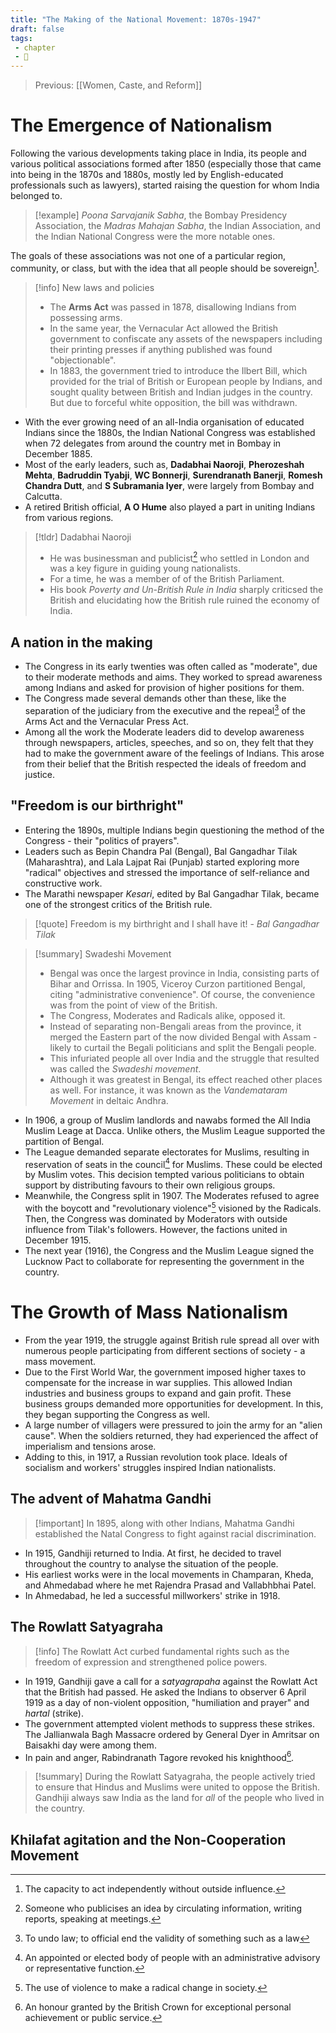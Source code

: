 ```yaml
---
title: "The Making of the National Movement: 1870s-1947"
draft: false
tags: 
 - chapter
 - 🌱
---
```


> Previous: [[Women, Caste, and Reform]]

# The Emergence of Nationalism

Following the various developments taking place in India, its people and various political associations formed after 1850 (especially those that came into being in the 1870s and 1880s, mostly led by English-educated professionals such as lawyers), started raising the question for whom India belonged to.

> [!example] *Poona Sarvajanik Sabha*, the Bombay Presidency Association, the *Madras Mahajan Sabha*, the Indian Association, and the Indian National Congress were the more notable ones.

The goals of these associations was not one of a particular region, community, or class, but with the idea that all people should be sovereign[^sovereign].


> [!info] New laws and policies
> - The **Arms Act** was passed in 1878, disallowing Indians from possessing arms.
> - In the same year, the Vernacular Act allowed the British government to confiscate any assets of the newspapers including their printing presses if anything published was found "objectionable".
> - In 1883, the government tried to introduce the Ilbert Bill, which provided for the trial of British or European people by Indians, and sought quality between British and Indian judges in the country. But due to forceful white opposition, the bill was withdrawn.

- With the ever growing need of an all-India organisation of educated Indians since the 1880s, the Indian National Congress was established when 72 delegates from around the country met in Bombay in December 1885.
- Most of the early leaders, such as, **Dadabhai Naoroji**, **Pherozeshah Mehta**, **Badruddin Tyabji**, **WC Bonnerji**, **Surendranath Banerji**, **Romesh Chandra Dutt**, and **S Subramania Iyer**, were largely  from Bombay and Calcutta.
- A retired British official, **A O Hume** also played a part in uniting Indians from various regions.

> [!tldr] Dadabhai Naoroji
> - He was businessman and publicist[^publicist] who settled in London and was a key figure in guiding young nationalists.
> - For a time, he was a member of of the British Parliament.
> - His book *Poverty and Un-British Rule in India* sharply criticsed the British and elucidating how the British rule ruined the economy of India.

## A nation in the making

- The Congress in its early twenties was often called as "moderate", due to their moderate methods and aims. They worked to spread awareness among Indians and asked for provision of higher positions for them.
- The Congress made several demands other than these, like the separation of the judiciary from the executive and the repeal[^repeal] of the Arms Act and the Vernacular Press Act.
- Among all the work the Moderate leaders did to develop awareness through newspapers, articles, speeches, and so on, they felt that they had to make the government aware of the feelings of Indians. This arose from their belief that the British respected the ideals of freedom and justice.

## "Freedom is our birthright"

- Entering the 1890s, multiple Indians begin questioning the method of the Congress - their "politics of prayers". 
- Leaders such as Bepin Chandra Pal (Bengal), Bal Gangadhar Tilak (Maharashtra), and Lala Lajpat Rai (Punjab) started exploring more "radical" objectives and stressed the importance of self-reliance and constructive work.
- The Marathi newspaper *Kesari*, edited by Bal Gangadhar Tilak, became one of the strongest critics of the British rule.

> [!quote] Freedom is my birthright and I shall have it! - *Bal Gangadhar Tilak*

> [!summary] Swadeshi Movement
> - Bengal was once the largest province in India, consisting parts of Bihar and Orrissa. In 1905, Viceroy Curzon partitioned Bengal, citing "administrative convenience". Of course, the convenience was from the point of view of the British.
> - The Congress, Moderates and Radicals alike, opposed it.
> - Instead of separating non-Bengali areas from the province, it merged the Eastern part of the now divided Bengal with Assam - likely to curtail the Begali politicians and split the Bengali people.
> - This infuriated people all over India and the struggle that resulted was called the *Swadeshi movement*.
> - Although it was greatest in Bengal, its effect reached other places as well. For instance, it was known as the *Vandemataram Movement* in deltaic Andhra.

- In 1906, a group of Muslim landlords and nawabs formed the All India Muslim Leage at Dacca. Unlike others, the Muslim League supported the partition of Bengal.
- The League demanded separate electorates for Muslims, resulting in reservation of seats in the council[^council] for Muslims. These could be elected by Muslim votes. This decision tempted various politicians to obtain support by distributing favours to their own religious groups.
- Meanwhile, the Congress split in 1907. The Moderates refused to agree with the boycott and "revolutionary violence"[^rv] visioned by the Radicals. Then, the Congress was dominated by Moderators with outside influence from Tilak's followers. However, the factions united in December 1915.
- The next year (1916), the Congress and the Muslim League signed the Lucknow Pact to collaborate for representing the government in the country.

# The Growth of Mass Nationalism

- From the year 1919, the struggle against British rule spread all over with numerous people participating from different sections of society - a mass movement.
- Due to the First World War, the government imposed higher taxes to compensate for the increase in war supplies. This allowed Indian industries and business groups to expand and gain profit. These business groups demanded more opportunities for development. In this, they began supporting the Congress as well.
- A large number of villagers were pressured to join the army for an "alien cause". When the soldiers returned, they had experienced the affect of imperialism and tensions arose.
- Adding to this, in 1917, a Russian revolution took place. Ideals of socialism and workers' struggles inspired Indian nationalists.

## The advent of Mahatma Gandhi

> [!important] In 1895, along with other Indians, Mahatma Gandhi established the Natal Congress to fight against racial discrimination.

- In 1915, Gandhiji returned to India. At first, he decided to travel throughout the country to analyse the situation of the people.
- His earliest works were in the local movements in Champaran, Kheda, and Ahmedabad where he met Rajendra Prasad and Vallabhbhai Patel.
- In Ahmedabad, he led a successful millworkers' strike in 1918.

## The Rowlatt Satyagraha

> [!info] The Rowlatt Act curbed fundamental rights such as the freedom of expression and strengthened police powers.

- In 1919, Gandhiji gave a call for a *satyagrapaha* against the Rowlatt Act that the British had passed. He asked the Indians to observer 6 April 1919 as a day of non-violent opposition, "humiliation and prayer" and *hartal* (strike).
- The government attempted violent methods to suppress these strikes. The Jallianwala Bagh Massacre ordered by General Dyer in Amritsar on Baisakhi day were among them. 
- In pain and anger, Rabindranath Tagore revoked his knighthood[^knighthood].

> [!summary] During the Rowlatt Satyagraha, the people actively tried to ensure that Hindus and Muslims were united to oppose the British. Gandhiji always saw India as the land for *all* of the people who lived in the country.

## Khilafat agitation and the Non-Cooperation Movement

[^sovereign]: The capacity to act independently without outside influence.
[^publicist]: Someone who publicises an idea by circulating information, writing reports, speaking at meetings.
[^repeal]: To undo law; to official end the validity of something such as a law
[^rv]: The use of violence to make a radical change in society.
[^council]: An appointed or elected body of people with an administrative advisory or representative function.
[^knighthood]: An honour granted by the British Crown for exceptional personal achievement or public service.